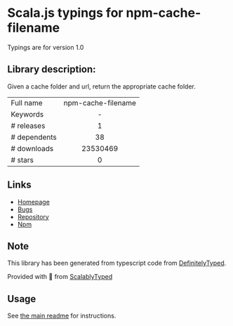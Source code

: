 
# Scala.js typings for npm-cache-filename

Typings are for version 1.0

## Library description:
Given a cache folder and url, return the appropriate cache folder.

|                    |                 |
| ------------------ | :-------------: |
| Full name          | npm-cache-filename |
| Keywords           | - |
| # releases         | 1 |
| # dependents       | 38 |
| # downloads        | 23530469 |
| # stars            | 0 |

## Links
- [Homepage](https://github.com/npm/npm-cache-filename)
- [Bugs](https://github.com/npm/npm-cache-filename/issues)
- [Repository](https://github.com/npm/npm-cache-filename)
- [Npm](https://www.npmjs.com/package/npm-cache-filename)
    


## Note
This library has been generated from typescript code from [DefinitelyTyped](https://definitelytyped.org).

Provided with :purple_heart: from [ScalablyTyped](https://github.com/oyvindberg/ScalablyTyped)

## Usage
See [the main readme](../../readme.md) for instructions.



